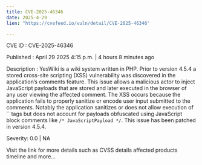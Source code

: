 ```yaml
---
title: CVE-2025-46346
date: 2025-4-29
lien: "https://cvefeed.io/vuln/detail/CVE-2025-46346"

---
```


CVE ID : CVE-2025-46346

Published :  April 29
2025
4:15 p.m. | 4 hours
8 minutes ago

Description : YesWiki is a wiki system written in PHP. Prior to version 4.5.4
a stored cross-site scripting (XSS) vulnerability was discovered in the application’s comments feature. This issue allows a malicious actor to inject JavaScript payloads that are stored and later executed in the browser of any user viewing the affected comment. The XSS occurs because the application fails to properly sanitize or encode user input submitted to the comments. Notably
the application sanitizes or does not allow execution of `` tags
but does not account for payloads obfuscated using JavaScript block comments like `/* JavaScriptPayload */`. This issue has been patched in version 4.5.4.

Severity: 0.0 | NA

Visit the link for more details
such as CVSS details
affected products
timeline
and more...
